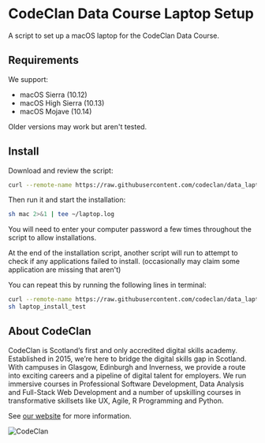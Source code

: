 # CodeClan Data Course Laptop Setup

A script to set up a macOS laptop for the CodeClan Data Course.

## Requirements

We support:

* macOS Sierra (10.12)
* macOS High Sierra (10.13)
* macOS Mojave (10.14)

Older versions may work but aren't tested.

## Install

Download and review the script:

```sh
curl --remote-name https://raw.githubusercontent.com/codeclan/data_laptop_script/master/mac
```

Then run it and start the installation:

```sh
sh mac 2>&1 | tee ~/laptop.log
```

You will need to enter your computer password a few times throughout the script to allow installations.

At the end of the installation script, another script will run to attempt to check if any applications failed to install. (occasionally may claim some application are missing that aren't)

You can repeat this by running the following lines in terminal:

```sh
curl --remote-name https://raw.githubusercontent.com/codeclan/data_laptop_script/master/laptop_install_test
sh laptop_install_test
```
## About CodeClan

CodeClan is Scotland’s first and only accredited digital skills academy. Established in 2015, we’re here to bridge the digital skills gap in Scotland. With campuses in Glasgow, Edinburgh and Inverness, we provide a route into exciting careers and a pipeline of digital talent for employers. We run immersive courses in Professional Software Development, Data Analysis and Full-Stack Web Development and a number of upskilling courses in transformative skillsets like UX, Agile, R Programming and Python.

See [our website](https://codeclan.com) for more information.

![CodeClan](https://codeclan.com/wp-content/uploads/2019/06/Logo-Side.png)
